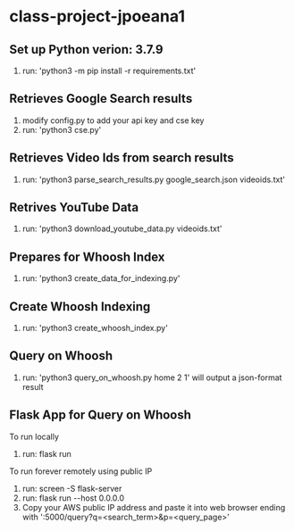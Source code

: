 # class-project-jpoeana1

## Set up Python verion: 3.7.9
1. run: 'python3 -m pip install -r requirements.txt'

## Retrieves Google Search results
1. modify config.py to add your api key and cse key
2. run: 'python3 cse.py'

## Retrieves Video Ids from search results
1. run: 'python3 parse_search_results.py google_search.json videoids.txt'

## Retrives YouTube Data
1. run: 'python3 download_youtube_data.py videoids.txt'

## Prepares for Whoosh Index
1. run: 'python3 create_data_for_indexing.py'

## Create Whoosh Indexing
1. run: 'python3 create_whoosh_index.py'

## Query on Whoosh
1. run: 'python3 query_on_whoosh.py home 2 1' will output a json-format result

## Flask App for Query on Whoosh
To run locally
1. run: flask run

To run forever remotely using public IP
1. run: screen -S flask-server
2. run: flask run --host 0.0.0.0
3. Copy your AWS public IP address and paste it into web browser ending with ':5000/query?q=<search_term>&p=<query_page>'
